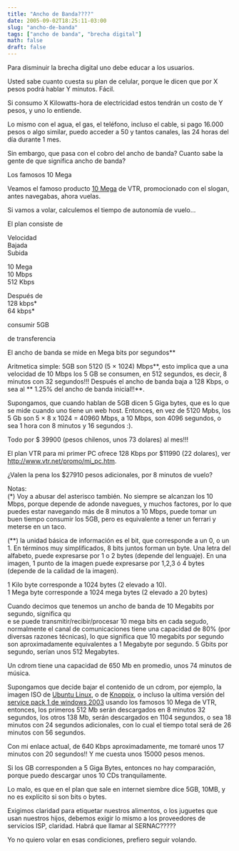 ```yaml
---
title: "Ancho de Banda????"
date: 2005-09-02T18:25:11-03:00
slug: "ancho-de-banda"
tags: ["ancho de banda", "brecha digital"]
math: false
draft: false
---
```


Para disminuir la brecha digital uno debe educar a los usuarios.

Usted sabe cuanto cuesta su plan de celular, porque le dicen que por X
pesos podrá hablar Y minutos. Fácil.

Si consumo X Kilowatts-hora de electricidad estos tendrán un costo de Y
pesos, y uno lo entiende.

Lo mismo con el agua, el gas, el teléfono, incluso el cable, si pago
16.000 pesos o algo similar, puedo acceder a 50 y tantos canales, las 24
horas del día durante 1 mes.

Sin embargo, que pasa con el cobro del ancho de banda? Cuanto sabe la
gente de que significa ancho de banda?

Los famosos 10 Mega

Veamos el famoso producto [10 Mega](http://www.vtr.net/internet/planes/10mega.htm) de VTR, promocionado con el slogan, antes navegabas, ahora vuelas.

Si vamos a volar, calculemos el tiempo de autonomía de vuelo\...

El plan consiste de

Velocidad\
Bajada\
Subida

10 Mega\
10 Mbps\
512 Kbps

Después de\
128 kbps\*\
64 kbps\*

consumir 5GB

de transferencia

El ancho de banda se mide en Mega bits por segundos\*\*

Aritmetica simple: 5GB son 5120 (5 × 1024) Mbps**, esto implica que a
una velocidad de 10 Mbps los 5 GB se consumen, en 512 segundos, es
decir, 8 minutos con 32 segundos!!! Después el ancho de banda baja a 128
Kbps, o sea al \*\* 1.25% del ancho de banda inicial!!**.

Supongamos, que cuando hablan de 5GB dicen 5 Giga bytes, que es lo que
se mide cuando uno tiene un web host. Entonces, en vez de 5120 Mpbs, los
5 Gb son 5 × 8 x 1024 = 40960 Mbps, a 10 Mbps, son 4096 segundos, o sea
1 hora con 8 minutos y 16 segundos :).

Todo por \$ 39900 (pesos chilenos, unos 73 dolares) al mes!!!

El plan VTR para mi primer PC ofrece 128 Kbps por \$11990 (22 dolares),
ver <http://www.vtr.net/promo/mi_pc.htm>.

¿Valen la pena los \$27910 pesos adicionales, por 8 minutos de vuelo?

Notas:\
(\*) Voy a abusar del asterisco también. No siempre se alcanzan los 10
Mbps, porque depende de adonde navegues, y muchos factores, por lo que
puedes estar navegando más de 8 minutos a 10 Mbps, puede tomar un buen
tiempo consumir los 5GB, pero es equivalente a tener un ferrari y
meterse en un taco.

(\*\*) la unidad básica de información es el bit, que corresponde a un
0, o un 1. En términos muy simplificados, 8 bits juntos forman un byte.
Una letra del alfabeto, puede expresarse por 1 o 2 bytes (depende del
lenguaje). En una imagen, 1 punto de la imagen puede expresarse por
1,2,3 ó 4 bytes (depende de la calidad de la imagen).

1 Kilo byte corresponde a 1024 bytes (2 elevado a 10).\
1 Mega byte corresponde a 1024 mega bytes (2 elevado a 20 bytes)

Cuando decimos que tenemos un ancho de banda de 10 Megabits por segundo,
significa qu\
e se puede transmitir/recibir/procesar 10 mega bits en cada segudo,
normalmente el canal de comunicaciones tiene una capacidad de 80% (por
diversas razones técnicas), lo que significa que 10 megabits por segundo
son aproximadamente equivalentes a 1 Megabyte por segundo. 5 Gbits por
segundo, serían unos 512 Megabytes.

Un cdrom tiene una capacidad de 650 Mb en promedio, unos 74 minutos de
música.

Supongamos que decide bajar el contenido de un cdrom, por ejemplo, la
imagen ISO de [Ubuntu Linux](http://www.ubuntulinux.org/download/), o de
[Knoppix](http://www.knoppix.org/), o incluso la ultima versión del
[service pack 1 de windows
2003](http://www.microsoft.com/windowsserver2003/downloads/servicepacks/sp1/default.mspx)
usando los famosos 10 Mega de VTR, entonces, los primeros 512 Mb serán
descargados en 8 minutos 32 segundos, los otros 138 Mb, serán
descargados en 1104 segundos, o sea 18 minutos con 24 segundos
adicionales, con lo cual el tiempo total será de 26 minutos con 56
segundos.

Con mi enlace actual, de 640 Kbps aproximadamente, me tomaré unos 17
minutos con 20 segundos!! Y me cuesta unos 15000 pesos menos.

Si los GB corresponden a 5 Giga Bytes, entonces no hay comparación,
porque puedo descargar unos 10 CDs tranquilamente.

Lo malo, es que en el plan que sale en internet siembre dice 5GB, 10MB,
y no es explícito si son bits o bytes.

Exigimos claridad para etiquetar nuestros alimentos, o los juguetes que
usan nuestros hijos, debemos exigir lo mismo a los proveedores de
servicios ISP, claridad. Habrá que llamar al SERNAC?????

Yo no quiero volar en esas condiciones, prefiero seguir volando.
